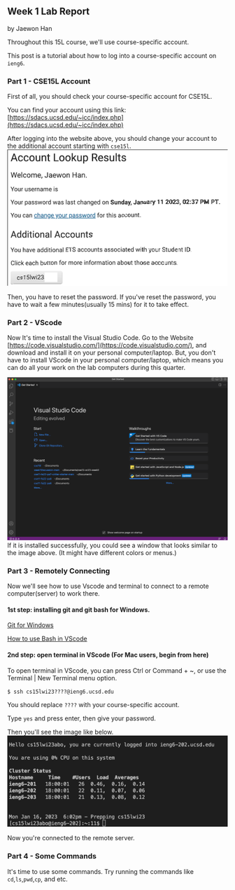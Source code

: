 ## Week 1 Lab Report
by Jaewon Han 

Throughout this 15L course, we'll use course-specific account. 

This post is a tutorial about how to log into a course-specific account on `ieng6`.

### Part 1 - CSE15L Account
First of all, you should check your course-specific account for CSE15L.

You can find your account using this link: [https://sdacs.ucsd.edu/~icc/index.php](https://sdacs.ucsd.edu/~icc/index.php)

After logging into the website above, you should change your account to the additional account starting with `cse15l`.
![](/images/cse15l-account-1.png)

Then, you have to reset the password. If you've reset the password, you have to wait a few minutes(usually 15 mins) for it to take effect. 

### Part 2 - VScode
Now It's time to install the Visual Studio Code. Go to the Website [https://code.visualstudio.com/](https://code.visualstudio.com/), and download
and install it on your personal computer/laptop. But, you don't have to install VScode in your personal computer/laptop, which means you can do all your work on the lab computers during this quarter. 

![](/images/Vscode-1.png)
If it is installed successfully, you could see a window that looks similar to the image above. (It might have different colors or menus.)

### Part 3 - Remotely Connecting
Now we'll see how to use Vscode and terminal to connect to a remote computer(server) to work there. 

#### 1st step: installing git and git bash for Windows.
[Git for Windows](https://gitforwindows.org/)

[How to use Bash in VScode](https://stackoverflow.com/questions/42606837/how-do-i-use-bash-on-windows-from-the-visual-studio-code-integrated-terminal/50527994#50527994)

#### 2nd step: open terminal in VScode (For Mac users, begin from here)
To open terminal in VScode, you can press Ctrl or Command + ~, or use the Terminal | New Terminal menu option.
```
$ ssh cs15lwi23????@ieng6.ucsd.edu
```
You should replace `????` with your course-specific account.

Type `yes` and press enter, then give your password. 

Then you'll see the image like below.
![](/images/RemotelyConnecting-1.png)

Now you're connected to the remote server. 

### Part 4 - Some Commands
It's time to use some commands. Try running the commands like `cd`,`ls`,`pwd`,`cp`, and etc.

